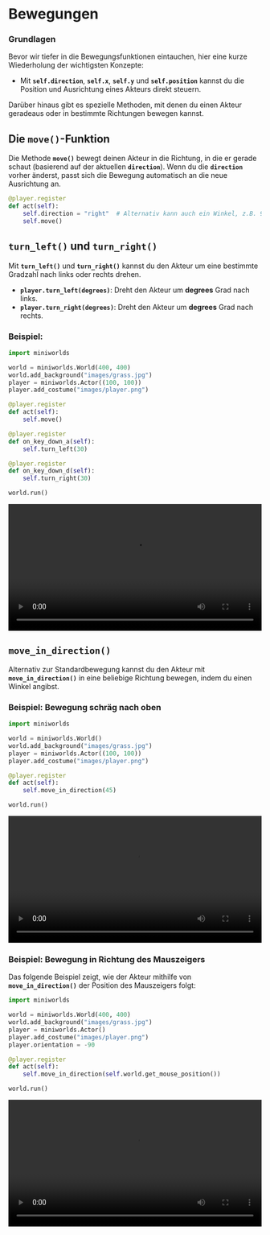 # Bewegungen

### Grundlagen

Bevor wir tiefer in die Bewegungsfunktionen eintauchen, hier eine kurze Wiederholung der wichtigsten Konzepte:

- Mit **`self.direction`**, **`self.x`**, **`self.y`** und **`self.position`** kannst du die Position und Ausrichtung 
  eines Akteurs direkt steuern.

Darüber hinaus gibt es spezielle Methoden, mit denen du einen Akteur geradeaus oder in bestimmte Richtungen bewegen kannst.

## Die `move()`-Funktion

Die Methode **`move()`** bewegt deinen Akteur in die Richtung, in die er gerade schaut (basierend auf der aktuellen **`direction`**). Wenn du die **`direction`** vorher änderst, passt sich die Bewegung automatisch an die neue Ausrichtung an.

```python
@player.register
def act(self):
    self.direction = "right"  # Alternativ kann auch ein Winkel, z.B. 90, verwendet werden
    self.move()
```

## `turn_left()` und `turn_right()`

Mit **`turn_left()`** und **`turn_right()`** kannst du den Akteur um eine bestimmte Gradzahl nach links oder rechts drehen.

- **`player.turn_left(degrees)`**: Dreht den Akteur um **degrees** Grad nach links.
- **`player.turn_right(degrees)`**: Dreht den Akteur um **degrees** Grad nach rechts.

### Beispiel:

```python
import miniworlds 

world = miniworlds.World(400, 400)
world.add_background("images/grass.jpg")
player = miniworlds.Actor((100, 100))
player.add_costume("images/player.png")

@player.register
def act(self):
    self.move()

@player.register
def on_key_down_a(self):
    self.turn_left(30)

@player.register
def on_key_down_d(self):
    self.turn_right(30)

world.run()
```

<video controls loop width=100%>
  <source src="../_static/turn.webm" type="video/webm">
  Dein Browser unterstützt das Video-Tag nicht.
</video>

## `move_in_direction()`

Alternativ zur Standardbewegung kannst du den Akteur mit **`move_in_direction()`** in eine beliebige Richtung bewegen, indem du einen Winkel angibst.

### Beispiel: Bewegung schräg nach oben

```python
import miniworlds 

world = miniworlds.World()
world.add_background("images/grass.jpg")
player = miniworlds.Actor((100, 100))
player.add_costume("images/player.png")

@player.register
def act(self):
    self.move_in_direction(45)

world.run()
```

<video controls loop width=100%>
  <source src="../_static/movedirection.webm" type="video/webm">
  Dein Browser unterstützt das Video-Tag nicht.
</video>

### Beispiel: Bewegung in Richtung des Mauszeigers

Das folgende Beispiel zeigt, wie der Akteur mithilfe von **`move_in_direction()`** der Position des Mauszeigers folgt:

```python
import miniworlds 

world = miniworlds.World(400, 400)
world.add_background("images/grass.jpg")
player = miniworlds.Actor()
player.add_costume("images/player.png")
player.orientation = -90

@player.register
def act(self):
    self.move_in_direction(self.world.get_mouse_position())

world.run()
```

<video controls loop width=100%>
  <source src="../_static/followmouse.webm" type="video/webm">
  Dein Browser unterstützt das Video-Tag nicht.
</video>
